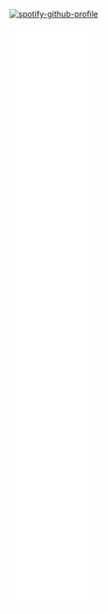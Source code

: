 <div align=center>
   
</div>

[![spotify-github-profile](https://spotify-github-profile.vercel.app/api/view?uid=0bayzsrvnvivnrnxg4te2b1vb&cover_image=true&theme=default)](https://github.com/ShineiIchijo/Chitoge)

![Metrics](/github-metrics.svg)


